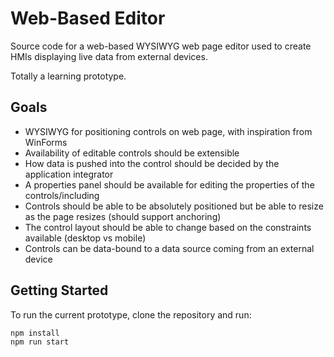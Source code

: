 # Web-Based Editor

Source code for a web-based WYSIWYG web page editor used to create HMIs displaying live data from external devices.

Totally a learning prototype.

## Goals

- WYSIWYG for positioning controls on web page, with inspiration from WinForms
- Availability of editable controls should be extensible
- How data is pushed into the control should be decided by the application integrator
- A properties panel should be available for editing the properties of the controls/including
- Controls should be able to be absolutely positioned but be able to resize as the page resizes (should support anchoring)
- The control layout should be able to change based on the constraints available (desktop vs mobile)
- Controls can be data-bound to a data source coming from an external device

## Getting Started

To run the current prototype, clone the repository and run:

```bash
npm install
npm run start
```
